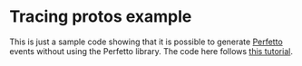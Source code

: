 Tracing protos example
======================

This is just a sample code showing that it is possible to generate
[Perfetto](https://perfetto.dev/) events without using the Perfetto library. The
code here follows [this tutorial](https://perfetto.dev/docs/reference/synthetic-track-event).
